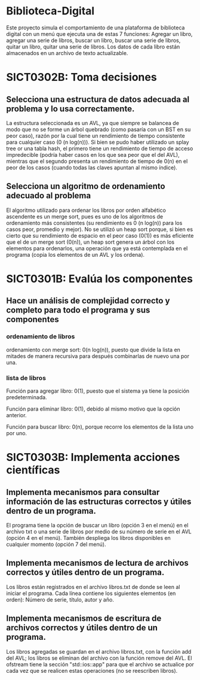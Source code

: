 # Biblioteca-Digital
Este proyecto simula el comportamiento de una plataforma de biblioteca digital con un menú que ejecuta una de estas 7 funciones: Agregar un libro, agregar una serie de libros, buscar un libro, buscar una serie de libros, quitar un libro, quitar una serie de libros. Los datos de cada libro están almacenados en un archivo de texto actualizable.
# SICT0302B: Toma decisiones
## Selecciona una estructura de datos adecuada al problema y lo usa correctamente.
La estructura seleccionada es un AVL, ya que siempre se balancea de modo que no se forme un árbol quebrado (como pasaría con un BST en su peor caso), razón por la cual tiene un rendimiento de tiempo consistente para cualquier caso (0 (n log(n))). Si bien se pudo haber utilizado un splay tree or una tabla hash, el primero tiene un rendimiento de tiempo de acceso impredecible (podría haber casos en los que sea peor que el del AVL), mientras que el segundo presenta un rendimiento de tiempo de 0(n) en el peor de los casos (cuando todas las claves apuntan al mismo índice).
## Selecciona un algoritmo de ordenamiento adecuado al problema
El algoritmo utilizado para ordenar los libros por orden alfabético ascendente es un merge sort, pues es uno de los algoritmos de ordenamiento más consistentes (su rendimiento es 0 (n log(n)) para los casos peor, promedio y mejor). No se utilizó un heap sort porque, si bien es cierto que su rendimiento de espacio en el peor caso (0(1)) es más eficiente que el de un merge sort (0(n)), un heap sort genera un árbol con los elementos para ordenarlos, una operación que ya está contemplada en el programa (copia los elementos de un AVL y los ordena).
# SICT0301B: Evalúa los componentes
## Hace un análisis de complejidad correcto y completo para todo el programa y sus componentes
### ordenamiento de libros
ordenamiento con merge sort: 0(n log(n)), puesto que divide la lista en mitades de manera recursiva para después combinarlas de nuevo una por una.
### lista de libros
Función para agregar libro: 0(1), puesto que el sistema ya tiene la posición predeterminada.

Función para eliminar libro: 0(1), debido al mismo motivo que la opción anterior.

Función para buscar libro: 0(n), porque recorre los elementos de la lista uno por uno.

# SICT0303B: Implementa acciones científicas
## Implementa mecanismos para consultar información de las estructuras correctos y útiles dentro de un programa.
El programa tiene la opción de buscar un libro (opción 3 en el menú) en el archivo txt o una serie de libros por medio de su número de serie en el AVL (opción 4 en el menú). También despliega los libros disponibles en cualquier momento (opción 7 del menú).
## Implementa mecanismos de lectura de archivos correctos y útiles dentro de un programa.
Los libros están registrados en el archivo libros.txt de donde se leen al iniciar el programa. Cada línea contiene los siguientes elementos (en orden): Número de serie, título, autor y año.
## Implementa mecanismos de escritura de archivos correctos y útiles dentro de un programa.
Los libros agregadas se guardan en el archivo libros.txt, con la función add del AVL; los libros se eliminan del archivo con la función remove del AVL. El ofstream tiene la sección "std::ios::app" para que el archivo se actualice por cada vez que se realicen estas operaciones (no se reescriben libros).
